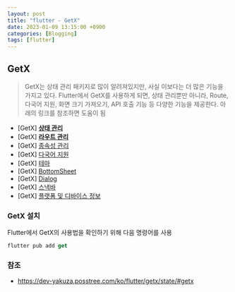 ```yaml
---
layout: post
title: "flutter - GetX"
date: 2023-01-09 13:15:00 +0900
categories: [Blogging]
tags: [flutter]
---
```


## GetX

> GetX는 상태 관리 패키지로 많이 알려져있지만, 사실 이보다는 더 많은 기능을 가지고 있다. Flutter에서 GetX를 사용하게 되면, 상태 관리뿐만 아니라, Route, 다국어 지원, 화면 크기 가져오기, API 호출 기능 등 다양한 기능을 제공한다. 아래의 링크를 참조하면 도움이 됨

- [GetX] [**상태 관리**](https://dev-yakuza.posstree.com/ko/flutter/getx/state/)
- [GetX] [**라우트 관리**](https://dev-yakuza.posstree.com/ko/flutter/getx/route/)
- [GetX] [종속성 관리](https://dev-yakuza.posstree.com/ko/flutter/getx/dependency/)
- [GetX] [다국어 지원](https://dev-yakuza.posstree.com/ko/flutter/getx/localization/)
- [GetX] [테마](https://dev-yakuza.posstree.com/ko/flutter/getx/theme/)
- [GetX] [BottomSheet](https://dev-yakuza.posstree.com/ko/flutter/getx/bottom_sheet/)
- [GetX] [Dialog](https://dev-yakuza.posstree.com/ko/flutter/getx/dialog/)
- [GetX] [스낵바](https://dev-yakuza.posstree.com/ko/flutter/getx/snackbar/)
- [GetX] [플랫폼 및 디바이스 정보](https://dev-yakuza.posstree.com/ko/flutter/getx/utils/)

### GetX 설치

Flutter에서 GetX의 사용법을 확인하기 위해 다음 명령어를 사용
``` dart
flutter pub add get
```

### 참조

- https://dev-yakuza.posstree.com/ko/flutter/getx/state/#getx
